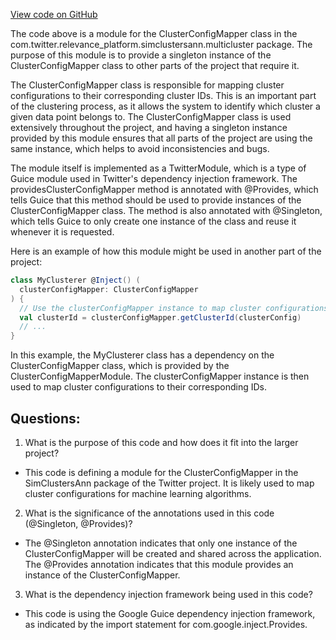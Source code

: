 [View code on GitHub](https://github.com/misbahsy/the-algorithm/simclusters-ann/server/src/main/scala/com/twitter/simclustersann/modules/ClusterConfigMapperModule.scala)

The code above is a module for the ClusterConfigMapper class in the com.twitter.relevance_platform.simclustersann.multicluster package. The purpose of this module is to provide a singleton instance of the ClusterConfigMapper class to other parts of the project that require it. 

The ClusterConfigMapper class is responsible for mapping cluster configurations to their corresponding cluster IDs. This is an important part of the clustering process, as it allows the system to identify which cluster a given data point belongs to. The ClusterConfigMapper class is used extensively throughout the project, and having a singleton instance provided by this module ensures that all parts of the project are using the same instance, which helps to avoid inconsistencies and bugs.

The module itself is implemented as a TwitterModule, which is a type of Guice module used in Twitter's dependency injection framework. The providesClusterConfigMapper method is annotated with @Provides, which tells Guice that this method should be used to provide instances of the ClusterConfigMapper class. The method is also annotated with @Singleton, which tells Guice to only create one instance of the class and reuse it whenever it is requested.

Here is an example of how this module might be used in another part of the project:

```scala
class MyClusterer @Inject() (
  clusterConfigMapper: ClusterConfigMapper
) {
  // Use the clusterConfigMapper instance to map cluster configurations to IDs
  val clusterId = clusterConfigMapper.getClusterId(clusterConfig)
  // ...
}
```

In this example, the MyClusterer class has a dependency on the ClusterConfigMapper class, which is provided by the ClusterConfigMapperModule. The clusterConfigMapper instance is then used to map cluster configurations to their corresponding IDs.
## Questions: 
 1. What is the purpose of this code and how does it fit into the larger project? 
- This code is defining a module for the ClusterConfigMapper in the SimClustersAnn package of the Twitter project. It is likely used to map cluster configurations for machine learning algorithms.
2. What is the significance of the annotations used in this code (@Singleton, @Provides)? 
- The @Singleton annotation indicates that only one instance of the ClusterConfigMapper will be created and shared across the application. The @Provides annotation indicates that this module provides an instance of the ClusterConfigMapper.
3. What is the dependency injection framework being used in this code? 
- This code is using the Google Guice dependency injection framework, as indicated by the import statement for com.google.inject.Provides.